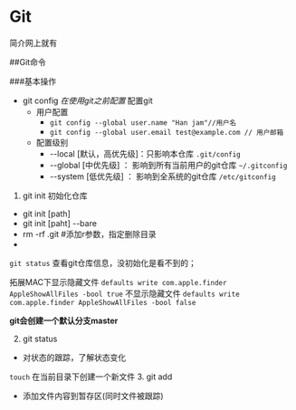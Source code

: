 # Git

简介网上就有


##Git命令

###基本操作
- git config *在使用git之前配置*
配置git
  - 用户配置   
    - ```git config --global user.name "Han jam"//用户名```
    - ```git config --global user.email test@example.com // 用户邮箱       ```   
  - 配置级别
    - --local [默认，高优先级]：只影响本仓库   ```.git/config```
    - --global [中优先级] ： 影响到所有当前用户的git仓库  ```~/.gitconfig```
    - --system [低优先级] ： 影响到全系统的git仓库  ```/etc/gitconfig```

1. git init 初始化仓库
  - git init [path]
  - git init [paht] --bare
  - rm -rf .git #添加r参数，指定删除目录 
  - 
```git status``` 查看git仓库信息，没初始化是看不到的；

拓展MAC下显示隐藏文件
```defaults write com.apple.finder AppleShowAllFiles -bool true```
不显示隐藏文件
```defaults write com.apple.finder AppleShowAllFiles -bool false ```

**git会创建一个默认分支master**

2. git status
- 对状态的跟踪，了解状态变化

```touch``` 在当前目录下创建一个新文件
3. git add 
- 添加文件内容到暂存区(同时文件被跟踪)